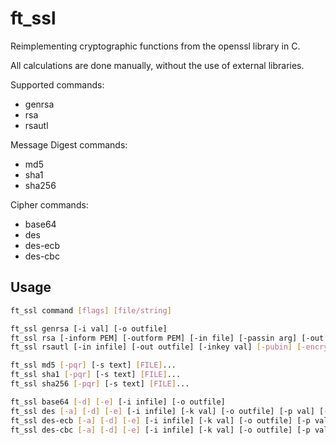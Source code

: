 # ft_ssl

Reimplementing cryptographic functions from the openssl library in C.

All calculations are done manually, without the use of external libraries.

Supported commands:
  - genrsa
  - rsa
  - rsautl

Message Digest commands:
  - md5
  - sha1
  - sha256

Cipher commands:
  - base64
  - des
  - des-ecb
  - des-cbc

## Usage

```bash
ft_ssl command [flags] [file/string]

ft_ssl genrsa [-i val] [-o outfile]
ft_ssl rsa [-inform PEM] [-outform PEM] [-in file] [-passin arg] [-out file] [-passout arg] [-des] [-text] [-noout] [-modulus] [-check] [-pubin] [-pubout]
ft_ssl rsautl [-in infile] [-out outfile] [-inkey val] [-pubin] [-encrypt] [-decrypt] [-hexdump]

ft_ssl md5 [-pqr] [-s text] [FILE]...
ft_ssl sha1 [-pqr] [-s text] [FILE]...
ft_ssl sha256 [-pqr] [-s text] [FILE]...

ft_ssl base64 [-d] [-e] [-i infile] [-o outfile]
ft_ssl des [-a] [-d] [-e] [-i infile] [-k val] [-o outfile] [-p val] [-s val] [-v val]
ft_ssl des-ecb [-a] [-d] [-e] [-i infile] [-k val] [-o outfile] [-p val] [-s val] [-v val]
ft_ssl des-cbc [-a] [-d] [-e] [-i infile] [-k val] [-o outfile] [-p val] [-s val] [-v val]
```
